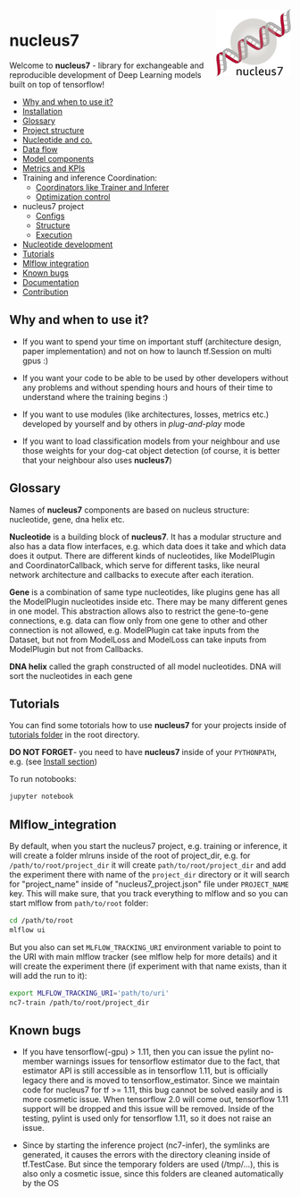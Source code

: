 <a>
    <img src="icon.png" alt="nucleus7 logo" title="nucleus7" align="right" height="120" />
</a>


nucleus7
========

Welcome to **nucleus7** - library for exchangeable and reproducible development
of Deep Learning models built on top of tensorflow!

- [Why and when to use it?](#why-and-when)
- [Installation](./INSTALL.md)
- [Glossary](#glossary)
- [Project structure](./ProjectStructure.md)
- [Nucleotide and co.](./nucleus7/core/README.md)
- [Data flow](./nucleus7/data/README.md)
- [Model components](./nucleus7/model/README.md)
- [Metrics and KPIs](./nucleus7/kpi/README.md)
- Training and inference Coordination:
    * [Coordinators like Trainer and Inferer](./nucleus7/coordinator/README.md)
    * [Optimization control](./nucleus7/optimization/README.md)
- nucleus7 project
    * [Configs](./ProjectConfigs.md)
    * [Structure](./ProjectStructure.md)
    * [Execution](./ProjectExecution.md)
- [Nucleotide development](./Development.md)
- [Tutorials](#tutorials)
- [Mlflow integration](#Mlflow-integration)
- [Known bugs](#known-bugs)
- [Documentation](https://aev.github.io/nucleus7/)
- [Contribution](./CONTRIBUTING.md)


## Why and when to use it? <a name="why-and-when"></a>

* If you want to spend your time on important stuff (architecture design, paper
  implementation) and not on how to launch tf.Session on multi gpus :)

* If you want your code to be able to be used by other developers without any
  problems and without spending hours and hours of their time to understand where
  the training begins :)

* If you want to use modules (like architectures, losses, metrics etc.) developed
  by yourself and by others in *plug-and-play* mode

* If you want to load classification models from your neighbour and use those
  weights for your dog-cat object detection (of course, it is better that your
  neighbour also uses **nucleus7**)

## Glossary <a name="glossary"></a>

Names of **nucleus7** components are based on nucleus structure: nucleotide,
gene, dna helix etc.

**Nucleotide** is a building block of **nucleus7**. It has a modular structure
and also has a data flow interfaces, e.g. which data does it take and which
data does it output. There are different kinds of nucleotides, like ModelPlugin
and CoordinatorCallback, which serve for different tasks, like neural network
architecture and callbacks to execute after each iteration.

**Gene** is a combination of same type nucleotides, like plugins gene has all the
ModelPlugin nucleotides inside etc. There may be many different genes in one
model. This abstraction allows also to restrict the gene-to-gene connections,
e.g. data can flow only from one gene to other and other connection is not
allowed, e.g. ModelPlugin cat take inputs from the Dataset, but not from
ModelLoss and ModelLoss can take inputs from ModelPlugin but not from Callbacks.

**DNA helix** called the graph constructed of all model nucleotides.
DNA will sort the nucleotides in each gene 

## Tutorials  <a name="tutorials"></a>

You can find some totorials how to use **nucleus7** for your projects
inside of [tutorials folder](./tutorials) in the root directory.

**DO NOT FORGET**- you need to have **nucleus7** inside of your `PYTHONPATH`,
e.g. (see [Install section](./INSTALL.md))

To run notobooks:

```bash
jupyter notebook
```

## Mlflow_integration <a name="Mlflow-integration"></a>

By default, when you start the nucleus7 project, e.g. training or inference,
it will create a folder mlruns inside of the root of project_dir, e.g.
for `/path/to/root/project_dir` it will create `path/to/root/project_dir` and
add the experiment there with name of the `project_dir` directory or
it will search for "project_name" inside of "nucleus7_project.json" file
under `PROJECT_NAME` key. This
will make sure, that you track everything to mlflow and so you can start mlflow
from `path/to/root` folder:

```bash
cd /path/to/root
mlflow ui
```

But you also can set `MLFLOW_TRACKING_URI` environment variable to point to the
URI with main mlflow tracker (see mlflow help for more details) and it will
create the experiment there (if experiment with that name exists, than it will
add the run to it):

```bash
export MLFLOW_TRACKING_URI='path/to/uri'
nc7-train /path/to/root/project_dir
```

## Known bugs <a name="known-bugs"></a>

- If you have tensorflow(-gpu) > 1.11, then you can issue the pylint 
no-member warnings issues for tensorflow estimator due to the fact, that
estimator API is still accessible as in tensorflow 1.11, but is officially
legacy there and is moved to tensorflow_estimator. Since we maintain code for
nucleus7 for tf >= 1.11, this bug cannot be solved easily and is more cosmetic
issue. When tensorflow 2.0 will come out, tensorflow 1.11 support will be 
dropped and this issue will be removed. Inside of the testing, pylint is used
only for tensorflow 1.11, so it does not raise an issue.

- Since by starting the inference project (nc7-infer), the symlinks are
generated, it causes the errors with the directory cleaning inside of
tf.TestCase. But since the temporary folders are used (/tmp/...), this is also
only a cosmetic issue, since this folders are cleaned automatically by the OS
